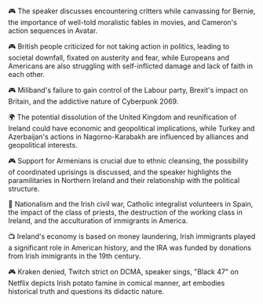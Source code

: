 🎮 The speaker discusses encountering critters while canvassing for Bernie, the importance of well-told moralistic fables in movies, and Cameron's action sequences in Avatar.

🎮 British people criticized for not taking action in politics, leading to societal downfall, fixated on austerity and fear, while Europeans and Americans are also struggling with self-inflicted damage and lack of faith in each other.

🎮 Miliband's failure to gain control of the Labour party, Brexit's impact on Britain, and the addictive nature of Cyberpunk 2069.

🌍 The potential dissolution of the United Kingdom and reunification of Ireland could have economic and geopolitical implications, while Turkey and Azerbaijan's actions in Nagorno-Karabakh are influenced by alliances and geopolitical interests.

🎮 Support for Armenians is crucial due to ethnic cleansing, the possibility of coordinated uprisings is discussed, and the speaker highlights the paramilitaries in Northern Ireland and their relationship with the political structure.

📝 Nationalism and the Irish civil war, Catholic integralist volunteers in Spain, the impact of the class of priests, the destruction of the working class in Ireland, and the acculturation of immigrants in America.

📺 Ireland's economy is based on money laundering, Irish immigrants played a significant role in American history, and the IRA was funded by donations from Irish immigrants in the 19th century.

🎮 Kraken denied, Twitch strict on DCMA, speaker sings, "Black 47" on Netflix depicts Irish potato famine in comical manner, art embodies historical truth and questions its didactic nature.

